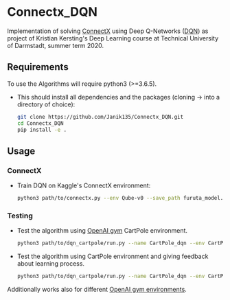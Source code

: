 # Connectx_DQN
Implementation of solving [ConnectX](https://www.kaggle.com/c/connectx) using Deep Q-Networks ([DQN](https://arxiv.org/abs/1312.5602)) as project of Kristian Kersting's Deep Learning course at Technical University of Darmstadt, summer term 2020.

## Requirements
To use the Algorithms will require python3 (>=3.6.5).

* This should install all dependencies and the packages (cloning -> into a directory of choice):
    ```bash
    git clone https://github.com/Janik135/Connectx_DQN.git
    cd Connectx_DQN
    pip install -e .
    ``` 
    
## Usage
### ConnectX
* Train DQN on Kaggle's ConnectX environment:
    ```bash
    python3 path/to/connectx.py --env Qube-v0 --save_path furuta_model.pt --log_name furuta_log
    ```

### Testing
* Test the algorithm using [OpenAI gym](https://github.com/openai/gym) CartPole environment.
    ```bash
    python3 path/to/dqn_cartpole/run.py --name CartPole_dqn --env CartPole-v1 --seed 0 DQN
    ```
   
* Test the algorithm using CartPole environment and giving feedback about learning process.
    ```bash
    python3 path/to/dqn_cartpole/run.py --name CartPole_dqn --env CartPole-v1 --eval --render DQN
    ```
    
Additionally works also for different [OpenAI gym environments](http://gym.openai.com/envs/#classic_control).
